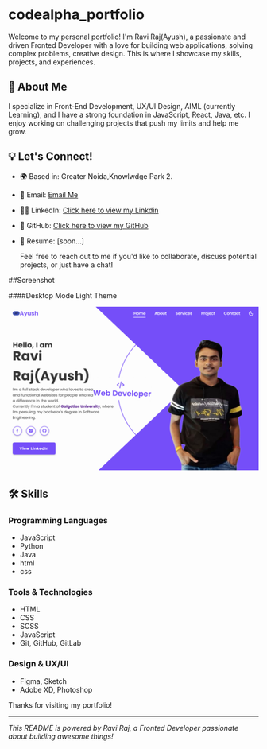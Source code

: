# codealpha_portfolio

Welcome to my personal portfolio! I'm Ravi Raj(Ayush), a passionate and driven Fronted Developer with a love for  building web applications, solving complex problems, creative design. This is where I showcase my skills, projects, and experiences.

## 🚀 About Me

I specialize in  Front-End Development, UX/UI Design, AIML (currently Learning), and I have a strong foundation in  JavaScript, React, Java, etc. I enjoy working on challenging projects that push my limits and help me grow.

## 💡 Let's Connect!

- 🌍 Based in: Greater Noida,Knowlwdge Park 2.
- 📧 Email: [Email Me](mailto:raviraj99673@gmail.com)
- 👨‍💻 LinkedIn: [Click here to view my Linkdin](https://github.com/yourusername)
- 🐙 GitHub: [Click here to view my GitHub](https://github.com/prayu12345)
- 💼 Resume: [soon...]

  Feel free to reach out to me if you'd like to collaborate, discuss potential projects, or just have a chat!

##Screenshot
  
####Desktop Mode Light Theme
  
![Desktop Mode Light Theme](https://github.com/prayu12345/codealpha_portfolio/blob/main/design/Screenshot1.png)
## 🛠️ Skills

### Programming Languages
- JavaScript
- Python
- Java
- html
- css
  
### Tools & Technologies

- HTML
- CSS
- SCSS
- JavaScript
- Git, GitHub, GitLab


### Design & UX/UI
- Figma, Sketch
- Adobe XD, Photoshop


Thanks for visiting my portfolio!

---

*This README is powered by Ravi Raj, a Fronted Developer passionate about building awesome things!*

